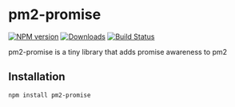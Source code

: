 # pm2-promise

[![NPM version][npm-image]][npm-url]
[![Downloads][downloads-image]][npm-url]
[![Build Status][travis-image]][travis-url]

pm2-promise is a tiny library that adds promise awareness to pm2

## Installation

```sh
npm install pm2-promise
```

[downloads-image]: https://img.shields.io/npm/dm/pm2-promise.svg
[npm-url]: https://www.npmjs.com/package/pm2-promise
[npm-image]: https://img.shields.io/npm/v/pm2-promise.svg

[travis-url]: https://travis-ci.org/3axap4eHko/pm2-promise
[travis-image]: https://img.shields.io/travis/3axap4eHko/pm2-promise/master.svg